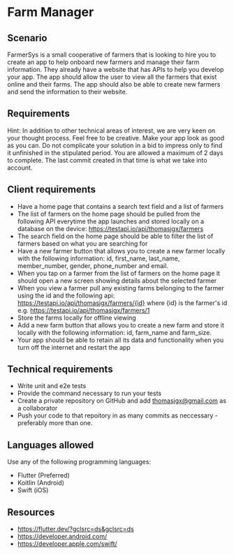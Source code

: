 # Farm Manager
## Scenario
FarmerSys is a small cooperative of farmers that is looking to hire you to create an app to help onboard new farmers and manage their farm information. They already have a website that has APIs to help you develop your app. The app should allow the user to view all the farmers that exist online and their farms. The app should also be able to create new farmers and send the information to their website.

## Requirements
Hint: In addition to other technical areas of interest, we are very keen on your thought process. Feel free to be creative. Make your app look as good as you can. Do not complicate your solution in a bid to impress only to find it unfinished in the stipulated period. You are allowed a maximum of 2 days to complete. The last commit created in that time is what we take into account.

## Client requirements
- Have a home page that contains a search text field and a list of farmers
- The list of farmers on the home page should be pulled from the following API everytime the app launches and stored locally on a database on the device: https://testapi.io/api/thomasjgx/farmers
- The search field on the home page should be able to filter the list of farmers based on what you are searching for
- Have a new farmer button that allows you to create a new farmer locally with the following information: id, first_name, last_name, member_number, gender, phone_number and email.
- When you tap on a farmer from the list of farmers on the home page it should open a new screen showing details about the selected farmer
- When you view a farmer pull any existing farms belonging to the farmer using the id and the following api: https://testapi.io/api/thomasjgx/farmers/{id} where {id} is the farmer's id e.g. https://testapi.io/api/thomasjgx/farmers/1
- Store the farms locally for offline viewing
- Add a new farm button that allows you to create a new farm and store it locally with the following information: id, farm_name and farm_size.
- Your app should be able to retain all its data and functionality when you turn off the internet and restart the app

## Technical requirements
- Write unit and e2e tests
- Provide the command necessary to run your tests
- Create a private repository on GitHub and add [thomasjgx@gmail.com](mailto:thomasjgx@gmail.com) as a collaborator
- Push your code to that repoitory in as many commits as neccessary - preferably more than one.

## Languages allowed
Use any of the following programming languages:

- Flutter (Preferred)
- Koitlin (Android)
- Swift (iOS)

## Resources
- https://flutter.dev/?gclsrc=ds&gclsrc=ds
- https://developer.android.com/
- https://developer.apple.com/swift/

